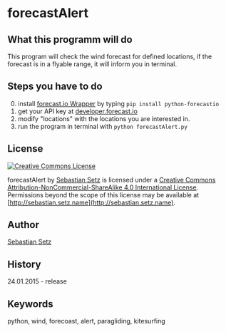 forecastAlert
=============

## What this programm will do
This program will check the wind forecast for defined locations, if the forecast is in a flyable range, it will inform you in terminal.

## Steps you have to do
0. install [forecast.io Wrapper](https://github.com/ZeevG/python-forecast.io) by typing `pip install python-forecastio`
1. get your API key at [developer.forecast.io](http://developer.forecast.io)
2. modify "locations" with the locations you are interested in.
3. run the program in terminal with `python forecastAlert.py`

## License
[![Creative Commons License][grafik_by-nc-sa]](http://creativecommons.org/licenses/by-nc-sa/4.0/)

forecastAlert by [Sebastian Setz](http://sebastian.setz.name) is licensed under a [Creative Commons Attribution-NonCommercial-ShareAlike 4.0 International License](http://creativecommons.org/licenses/by-nc-sa/4.0/).
Permissions beyond the scope of this license may be available at [http://sebastian.setz.name](http://sebastian.setz.name).

## Author
[Sebastian Setz](http://sebastian.setz.name)

## History
24.01.2015 - release

## Keywords
python, wind, forecoast, alert, paragliding, kitesurfing


[grafik_by-nc-sa]: https://i.creativecommons.org/l/by-nc-sa/4.0/88x31.png
